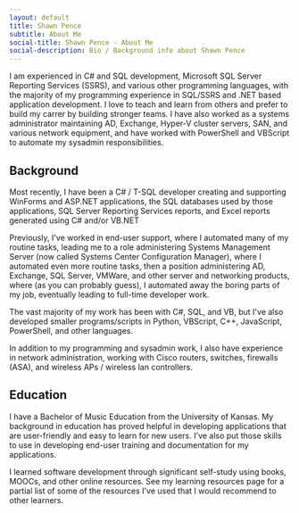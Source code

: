 ```yaml
---
layout: default
title: Shawn Pence
subtitle: About Me
social-title: Shawn Pence - About Me
social-description: Bio / Background info about Shawn Pence
---
```


I am experienced in C# and SQL development, Microsoft SQL Server Reporting Services (SSRS), and various other programming languages, with the majority of my programming experience in SQL/SSRS and .NET based application development.  I love to teach and learn from others and prefer to build my carrer by building stronger teams. I have also worked as a systems administrator maintaining AD, Exchange, Hyper-V cluster servers, SAN, and various network equipment, and have worked with PowerShell and VBScript to automate my sysadmin responsibilities.

## Background

Most recently, I have been a C# / T-SQL developer creating and supporting WinForms and ASP\.NET applications, the SQL databases used by those applications, SQL Server Reporting Services reports, and Excel reports generated using C# and/or VB\.NET

Previously, I've worked in end-user support, where I automated many of my routine tasks, leading me to a role administering Systems Management Server (now called Systems Center Configuration Manager), where I automated even more routine tasks, then a position administering AD, Exchange, SQL Server, VMWare, and other server and networking products, where (as you can probably guess), I automated away the boring parts of my job, eventually leading to full-time developer work.

The vast majority of my work has been with C#, SQL, and VB, but I've also developed smaller programs/scripts in Python, VBScript, C++, JavaScript, PowerShell, and other languages.

In addition to my programming and sysadmin work, I also have experience in network administration, working with Cisco routers, switches, firewalls (ASA), and wireless APs / wireless lan controllers.

## Education

I have a Bachelor of Music Education from the University of Kansas.  My background in education has proved helpful in developing applications that are user-friendly and easy to learn for new users.  I've also put those skills to use in developing end-user training and documentation for my applications.

I learned software development through significant self-study using books, MOOCs, and other online resources.  See my learning resources page for a partial list of some of the resources I've used that I would recommend to other learners.
